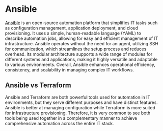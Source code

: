 # Ansible

[Ansible](https://www.ansible.com/) is an open-source automation platform that simplifies IT tasks such as configuration management, application deployment, and cloud provisioning. It uses a simple, human-readable language (YAML) to describe automation jobs, allowing for easy and efficient management of IT infrastructure. Ansible operates without the need for an agent, utilizing SSH for communication, which streamlines the setup process and reduces overhead. Its modular architecture supports a wide range of modules for different systems and applications, making it highly versatile and adaptable to various environments. Overall, Ansible enhances operational efficiency, consistency, and scalability in managing complex IT workflows.

## Ansible vs Terraform

Ansible and Terraform are both powerful tools used for automation in IT environments, but they serve different purposes and have distinct features. Ansible is better at managing configuration while Terraform is more suited for infrastructure provisioning. Therefore, it is very common to see both tools being used together in a complementary manner to achieve comprehensive automation across the entire IT stack.
